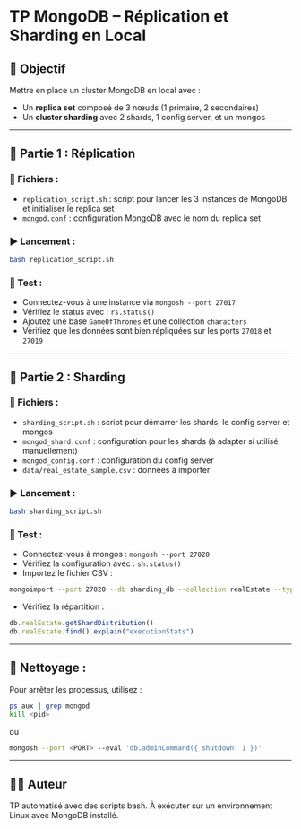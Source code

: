 # TP MongoDB – Réplication et Sharding en Local

## 📌 Objectif
Mettre en place un cluster MongoDB en local avec :
- Un **replica set** composé de 3 nœuds (1 primaire, 2 secondaires)
- Un **cluster sharding** avec 2 shards, 1 config server, et un mongos

---

## 🧪 Partie 1 : Réplication

### 📁 Fichiers :
- `replication_script.sh` : script pour lancer les 3 instances de MongoDB et initialiser le replica set
- `mongod.conf` : configuration MongoDB avec le nom du replica set

### ▶️ Lancement :
```bash
bash replication_script.sh
```

### 🧪 Test :
- Connectez-vous à une instance via `mongosh --port 27017`
- Vérifiez le status avec : `rs.status()`
- Ajoutez une base `GameOfThrones` et une collection `characters`
- Vérifiez que les données sont bien répliquées sur les ports `27018` et `27019`

---

## 🧩 Partie 2 : Sharding

### 📁 Fichiers :
- `sharding_script.sh` : script pour démarrer les shards, le config server et mongos
- `mongod_shard.conf` : configuration pour les shards (à adapter si utilisé manuellement)
- `mongod_config.conf` : configuration du config server
- `data/real_estate_sample.csv` : données à importer

### ▶️ Lancement :
```bash
bash sharding_script.sh
```

### 🧪 Test :
- Connectez-vous à mongos : `mongosh --port 27020`
- Vérifiez la configuration avec : `sh.status()`
- Importez le fichier CSV :
```bash
mongoimport --port 27020 --db sharding_db --collection realEstate --type csv --headerline --file data/real_estate_sample.csv
```
- Vérifiez la répartition :
```js
db.realEstate.getShardDistribution()
db.realEstate.find().explain("executionStats")
```

---

## 🧼 Nettoyage :
Pour arrêter les processus, utilisez :
```bash
ps aux | grep mongod
kill <pid>
```
ou
```bash
mongosh --port <PORT> --eval 'db.adminCommand({ shutdown: 1 })'
```

---

## 👨‍💻 Auteur
TP automatisé avec des scripts bash. À exécuter sur un environnement Linux avec MongoDB installé.

